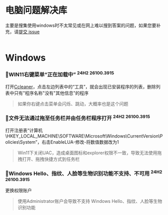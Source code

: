 # 电脑问题解决库 
主要是搜集使用windows时不太常见或在网上难以搜到答案的问题，如果您要补充，请[提交 issue](https://github.com/ruanyf/weekly/issues)
<br>
<br>
# Windows
### 🔴WIN11右键菜单“正在加载中” <sup>24H2 26100.3915</sup>
打开[Ccleaner](https://www.ccleaner.com/)，点击左边列表中的“工具”，就会出现已安装程序的列表，删除列表中只有"程序名称"没有"其他信息"的程序
>如果你右键点击菜单会闪烁、跳动，大概率也是这个问题
### 🔴文件无法通过拖至任务栏并由任务栏程序打开 <sup>24H2 26100.3915</sup>
打开注册表“计算机\HKEY_LOCAL_MACHINE\SOFTWARE\Microsoft\Windows\CurrentVersion\Policies\System”，右击EnableLUA-修改-将数值数据改为1
>Win11下关闭UAC，造成桌面图标和explorer权限不一致，导致无法使用拖拽打开、拖拽快捷方式到任务栏
### 🔴Windows Hello、指纹、人脸等生物识别功能不支持、不可用 <sup>24H2 26100.3915</sup>
更换权限账户
>使用Administrator账户会导致不支持 Windows Hello、指纹、人脸等生物识别功能
